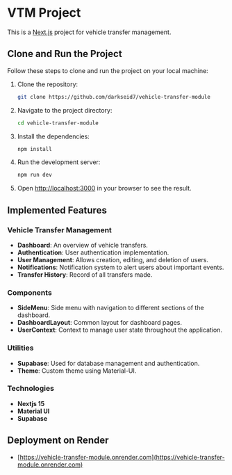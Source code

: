 # VTM Project

This is a [Next.js](https://nextjs.org) project for vehicle transfer management.

## Clone and Run the Project

Follow these steps to clone and run the project on your local machine:

1. Clone the repository:

   ```bash
   git clone https://github.com/darkseid7/vehicle-transfer-module
   ```

2. Navigate to the project directory:

   ```bash
   cd vehicle-transfer-module
   ```

3. Install the dependencies:

   ```bash
   npm install
   ```

4. Run the development server:

   ```bash
   npm run dev
   ```

5. Open [http://localhost:3000](http://localhost:3000) in your browser to see the result.

## Implemented Features

### Vehicle Transfer Management

- **Dashboard**: An overview of vehicle transfers.
- **Authentication**: User authentication implementation.
- **User Management**: Allows creation, editing, and deletion of users.
- **Notifications**: Notification system to alert users about important events.
- **Transfer History**: Record of all transfers made.

### Components

- **SideMenu**: Side menu with navigation to different sections of the dashboard.
- **DashboardLayout**: Common layout for dashboard pages.
- **UserContext**: Context to manage user state throughout the application.

### Utilities

- **Supabase**: Used for database management and authentication.
- **Theme**: Custom theme using Material-UI.

### Technologies

- **Nextjs 15**
- **Material UI**
- **Supabase**

## Deployment on Render

- [https://vehicle-transfer-module.onrender.com](https://vehicle-transfer-module.onrender.com)
